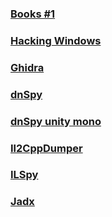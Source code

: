 ### [Books #1](https://github.com/buridan1999/Books)
### [Hacking Windows](https://github.com/mytechnotalent/Hacking-Windows)
### [Ghidra](https://github.com/NationalSecurityAgency/ghidra)
### [dnSpy](https://github.com/dnSpy/dnSpy)
### [dnSpy unity mono](https://github.com/dnSpy/dnSpy-Unity-mono)
### [Il2CppDumper](https://github.com/Perfare/Il2CppDumper)
### [ILSpy](https://github.com/icsharpcode/ILSpy)
### [Jadx](https://github.com/skylot/jadx)
### []()
### []()
### []()
### []()
### []()
### []()
### []()
### []()
### []()
### []()
### []()
### []()
### []()
### []()
### []()
### []()
### []()
### []()
### []()
### []()
### []()
### []()
### []()
### []()
### []()
### []()
### []()
### []()
### []()
### []()
